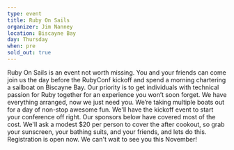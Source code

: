 ```yaml
---
type: event
title: Ruby On Sails
organizer: Jim Nanney
location: Biscayne Bay
day: Thursday
when: pre
sold_out: true
---
```


Ruby On Sails is an event not worth missing. You and your friends can come join
us the day before the RubyConf kickoff and spend a morning chartering a
sailboat on Biscayne Bay. Our priority is to get individuals with technical
passion for Ruby together for an experience you won’t soon forget. We have
everything arranged, now we just need you. We’re taking multiple boats out for
a day of non-stop awesome fun. We'll have the kickoff event to start your
conference off right. Our sponsors below have covered most of the cost. We'll
ask a modest $20 per person to cover the after cookout, so grab your sunscreen,
your bathing suits, and your friends, and lets do this. Registration is open
now. We can't wait to see you this November!
